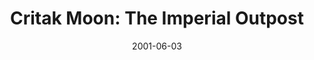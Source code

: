 ---
mission_id: ioutpost
slug: "critak-moon-the-imperial-outpost"
editorsChoice:
title: "Critak Moon: The Imperial Outpost"
authors: 
    - "Llyren Adwyr"
date: 2001-06-03
filename: "/missions/ioutpost.zip"
description: "You have been captured by Imperials, and so has a data card containing technical statistics about the Dark Troopers' weapons and attack strategies. You must escape your cell and take the card from the decoding lab before it is hacked, for its use would be lost if the Imperials find out how much we know about the Dark Trooper."
cover: 
levelReplaced:	SECBASE
difficulty: yes
bm:	no
fme: yes
wax: yes
three_do: no
voc: yes
gmd: yes
vue: no
lfd: yes
base: "New level from scratch" 
editors: "WDFUSE 2.10, BMPDF, Microsoft Paint, PKUNZIP, PKZIP, Notepad"

---